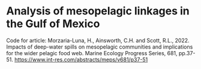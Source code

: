 # Analysis of mesopelagic linkages in the Gulf of Mexico

Code for article: Morzaria-Luna, H., Ainsworth, C.H. and Scott, R.L., 2022. Impacts of deep-water spills on mesopelagic communities and implications for the wider pelagic food web. Marine Ecology Progress Series, 681, pp.37-51. https://www.int-res.com/abstracts/meps/v681/p37-51
